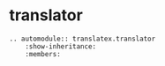 # translator

```{eval-rst}
.. automodule:: translatex.translator
    :show-inheritance:
    :members:
```
